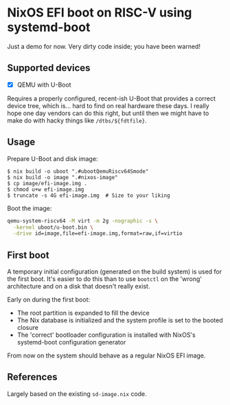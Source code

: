 # NixOS EFI boot on RISC-V using systemd-boot

Just a demo for now. Very dirty code inside; you have been warned!

## Supported devices

- [X] QEMU with U-Boot

Requires a properly configured, recent-ish U-Boot that provides a correct device tree, which is... hard to find on real hardware these days. I really hope one day vendors can do this right, but until then we might have to make do with hacky things like `/dtbs/${fdtfile}`.

## Usage

Prepare U-Boot and disk image:

```console
$ nix build -o uboot ".#ubootQemuRiscv64Smode"
$ nix build -o image ".#nixos-image"
$ cp image/efi-image.img .
$ chmod u+w efi-image.img
$ truncate -s 4G efi-image.img  # Size to your liking
```

Boot the image:

```bash
qemu-system-riscv64 -M virt -m 2g -nographic -s \
  -kernel uboot/u-boot.bin \
  -drive id=image,file=efi-image.img,format=raw,if=virtio
```

## First boot

A temporary initial configuration (generated on the build system) is used for the first boot. It's easier to do this than to use `bootctl` on the 'wrong' architecture and on a disk that doesn't really exist.

Early on during the first boot:

- The root partition is expanded to fill the device
- The Nix database is initialized and the system profile is set to the booted closure
- The 'correct' bootloader configuration is installed with NixOS's systemd-boot configuration generator

From now on the system should behave as a regular NixOS EFI image.

## References

Largely based on the existing `sd-image.nix` code.
